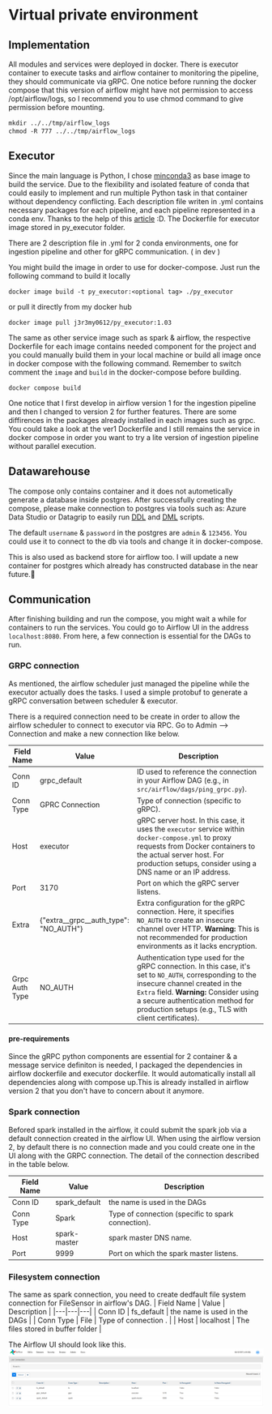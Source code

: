 # Virtual private environment
## Implementation
All modules and services were deployed in docker. There is executor container to execute tasks and airflow container to monitoring the pipeline, they should communicate via gRPC. One notice before running the docker compose that this version of airflow might have not permission to access /opt/airflow/logs, so I recommend you to use chmod command to give permission before mounting.
```
mkdir ../../tmp/airflow_logs
chmod -R 777 ../../tmp/airflow_logs
```

## Executor
Since the main language is Python, I chose [minconda3](https://hub.docker.com/r/continuumio/miniconda3) as base image to build the service. Due to the flexibility and isolated feature of conda that could easily to implement and run multiple Python task in that container without dependency conflicting. Each description file writen in .yml contains necessary packages for each pipeline, and each pipeline represented in a conda env. Thanks to the help of this [article](https://pythonspeed.com/articles/activate-conda-dockerfile/) :D. The Dockerfile for executor image stored in py_executor folder. 

There are 2 description file in .yml for 2 conda environments, one for ingestion pipeline and other for gRPC communication. ( in dev ) 

You might build the image in order to use for docker-compose. Just run the following command to build it locally 
```
docker image build -t py_executor:<optional tag> ./py_executor
```
or pull it directly from my docker hub
```
docker image pull j3r3my0612/py_executor:1.03
```

The same as other service image such as spark & airflow, the respective Dockerfile for each image contains needed component for the project and you could manually build them in your local machine or build all image once in docker compose with the following command. Remember to switch comment the `image` and `build` in the docker-compose before building.
```
docker compose build
```

One notice that I first develop in airflow version 1 for the ingestion pipeline and then I changed to version 2 for further features. There are some diffirences in the packages already installed in each images such as grpc. You could take a look at the ver1 Dockerfile and I still remains the service in docker compose in order you want to try a lite version of ingestion pipeline without parallel execution.
## Datawarehouse
The compose only contains container and it does not autometically generate a database inside postgres. After successfully creating the compose, please make connection to postgres via tools such as: Azure Data Studio or Datagrip to easily run [DDL](tasks\sql_script\ddl.sql) and [DML](tasks\sql_script\dml.sql) scripts. 

The default `username` & `password` in the postgres are `admin` & `123456`. You could use it to connect to the db via tools and change it in docker-compose.

This is also used as backend store for airflow too. I will update a new container for postgres which already has constructed database in the near future.🤣

## Communication 
After finishing building and run the compose, you might wait a while for containers to run the services. You could go to Airflow UI in the address `localhost:8080`. From here, a few connection is essential for the DAGs to run.
### GRPC connection 
As mentioned, the airflow scheduler just managed the pipeline while the executor actually does the tasks. I used a simple protobuf to generate a gRPC conversation between scheduler & executor.

There is a required connection need to be create in order to allow the airflow scheduler to connect to executor via RPC. Go to Admin --> Connection and make a new connection like below. 

| Field Name | Value | Description |
|---|---|---|
| Conn ID | grpc_default | ID used to reference the connection in your Airflow DAG (e.g., in `src/airflow/dags/ping_grpc.py`).  |
| Conn Type | GPRC Connection | Type of connection (specific to gRPC). |
| Host | executor | gRPC server host. In this case, it uses the `executor` service within `docker-compose.yml` to proxy requests from Docker containers to the actual server host. For production setups, consider using a DNS name or an IP address. |
| Port | 3170 | Port on which the gRPC server listens. |
| Extra | {"extra__grpc__auth_type": "NO_AUTH"} | Extra configuration for the gRPC connection. Here, it specifies `NO_AUTH` to create an insecure channel over HTTP. **Warning:** This is not recommended for production environments as it lacks encryption. |
| Grpc Auth Type | NO_AUTH | Authentication type used for the gRPC connection. In this case, it's set to `NO_AUTH`, corresponding to the insecure channel created in the `Extra` field. **Warning:** Consider using a secure authentication method for production setups (e.g., TLS with client certificates). |
#### pre-requirements

Since the gRPC python components are essential for 2 container & a message service definiton is needed, I packaged the dependencies in airflow dockerfile and executor dockerfile. It would automatically install all dependencies along with compose up.This is already installed in airflow version 2 that you don't have to concern about it anymore.
### Spark connection
Befored spark installed in the airflow, it could submit the spark job via a default connection created in the airflow UI. When using the airflow version 2, by default there is no connection made and you could create one in the UI along with the GRPC connection. The detail of the connection described in the table below. 

| Field Name | Value | Description |
|---|---|---|
| Conn ID | spark_default | the name is used in the DAGs  |
| Conn Type | Spark | Type of connection (specific to spark connection). |
| Host | spark-master | spark master DNS name.  |
| Port | 9999 | Port on which the spark master listens. |

### Filesystem connection
The same as spark connection, you need to create dedfault file system connection for FileSensor in airflow's DAG.
| Field Name | Value | Description |
|---|---|---|
| Conn ID | fs_default | the name is used in the DAGs  |
| Conn Type | File | Type of connection . |
| Host | localhost | The files stored in buffer folder  |

The Airflow UI should look like this.
![loading](../../assets/airflow_connection.jpg)


